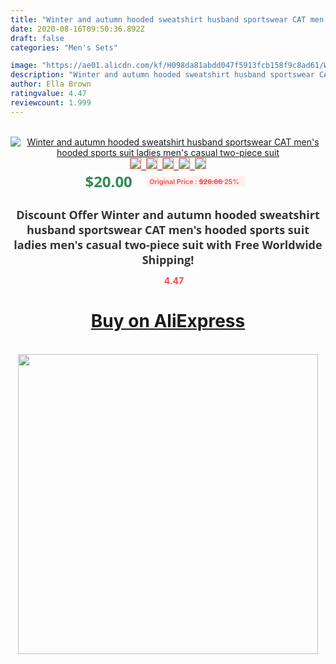 ```yaml
---
title: "Winter and autumn hooded sweatshirt husband sportswear CAT men's hooded sports suit ladies men's casual two-piece suit"
date: 2020-08-16T09:50:36.892Z
draft: false
categories: "Men's Sets"

image: "https://ae01.alicdn.com/kf/H098da81abdd047f5913fcb158f9c8ad61/Winter-and-autumn-hooded-sweatshirt-husband-sportswear-CAT-men-s-hooded-sports-suit-ladies-men-s.jpg"
description: "Winter and autumn hooded sweatshirt husband sportswear CAT men's hooded sports suit ladies men's casual two-piece suit"
author: Ella Brown
ratingvalue: 4.47
reviewcount: 1.999
---
```

<br>
<div style="text-align: center;">
<a href="https://s.click.aliexpress.com/e/_AaZZe5" target="_blank" rel="nofollow noopener noreferrer"><img alt="Winter and autumn hooded sweatshirt husband sportswear CAT men's hooded sports suit ladies men's casual two-piece suit" class="magnifier-image" src="https://ae01.alicdn.com/kf/H098da81abdd047f5913fcb158f9c8ad61/Winter-and-autumn-hooded-sweatshirt-husband-sportswear-CAT-men-s-hooded-sports-suit-ladies-men-s.jpg_640x640.jpg">
<br>
<img style="border:1px solid salmon" src="https://ae01.alicdn.com/kf/H098da81abdd047f5913fcb158f9c8ad61/Winter-and-autumn-hooded-sweatshirt-husband-sportswear-CAT-men-s-hooded-sports-suit-ladies-men-s.jpg_120x120.jpg">&nbsp;&nbsp;<img style="border:1px solid salmon" src="https://ae01.alicdn.com/kf/Hb79856dcd43948e0bdb6c142115fd7efG/Winter-and-autumn-hooded-sweatshirt-husband-sportswear-CAT-men-s-hooded-sports-suit-ladies-men-s.jpg_120x120.jpg">&nbsp;&nbsp;<img style="border:1px solid salmon" src="https://ae01.alicdn.com/kf/Hda56b19827a24daebbb0bb0bc40e67f01/Winter-and-autumn-hooded-sweatshirt-husband-sportswear-CAT-men-s-hooded-sports-suit-ladies-men-s.jpg_120x120.jpg">&nbsp;&nbsp;<img style="border:1px solid salmon" src="https://ae01.alicdn.com/kf/H394347fe55f84adfb7a5eb2abcab16e3H/Winter-and-autumn-hooded-sweatshirt-husband-sportswear-CAT-men-s-hooded-sports-suit-ladies-men-s.jpg_120x120.jpg">&nbsp;&nbsp;<img style="border:1px solid salmon" src="https://ae01.alicdn.com/kf/Hd6793f26918f4b29a65604c78f37ac72k/Winter-and-autumn-hooded-sweatshirt-husband-sportswear-CAT-men-s-hooded-sports-suit-ladies-men-s.jpg_120x120.jpg"></a></div><br0>
<div style="text-align: center;"><span style="background-color: white; border: 0px; box-sizing: border-box; color: seagreen; display: inline-block; font-family: &quot;open sans&quot; , &quot;arial&quot; , &quot;helvetica&quot; , sans-serif , &quot;heiti&quot;; font-size: 24px; font-stretch: inherit; font-weight: 700; line-height: inherit; margin: 0px 10px 0px 0px; padding: 0px; vertical-align: middle;">$20.00 </span>
<span style="background: rgb(255 , 241 , 241); border-radius: 3px; border: 0px; box-sizing: border-box; color: #ff4747; display: inline-block; font-family: inherit; font-size: 12px; font-stretch: inherit; font-style: inherit; font-variant: inherit; font-weight: 600; line-height: inherit; margin: 0px; padding: 2px 5px; transform: scale(0.9); vertical-align: middle;">Original Price : <b style="text-decoration: line-through;">$26.66 </b> 25%&nbsp;&nbsp;</span></div>
<h1 style="color: #333333; display: inline-block; font-family: &quot;open sans&quot; , &quot;arial&quot; , &quot;helvetica&quot; , sans-serif , &quot;heiti&quot;; font-size: 18px; font-stretch: inherit; font-weight: 700; text-align: center;">Discount Offer Winter and autumn hooded sweatshirt husband sportswear CAT men's hooded sports suit ladies men's casual two-piece suit with Free Worldwide Shipping!</h1>
<div style="color: #ff4747; text-align: center;">
<img src="https://4.bp.blogspot.com/-M0ZcTcb-5uY/XleCXlxnR4I/AAAAAAAAAEc/OrjgMkXV1oMQFaCRZj5HQwOCBcu3w1FegCPcBGAYYCw/s1600/star.png" style="height: 15px;">&nbsp;<b>4.47</b></div>
<div class="button_cont" align="center"><a class="buynow_a" href="https://s.click.aliexpress.com/e/_AaZZe5" target="_blank" rel="nofollow noopener noreferrer"><H1>Buy on AliExpress</H1></a></div><br>
<div class="separator" style="clear: both; text-align: center;">
<img src="https://lh3.googleusercontent.com/-pTy5HemUv9M/XlePHvY0dAI/AAAAAAAAAE4/0nX5iRUoIWY8eMW9Dpxeirr157OZliDIgCLcBGAsYHQ/s1600/badge.gif" width="480">
</div>
